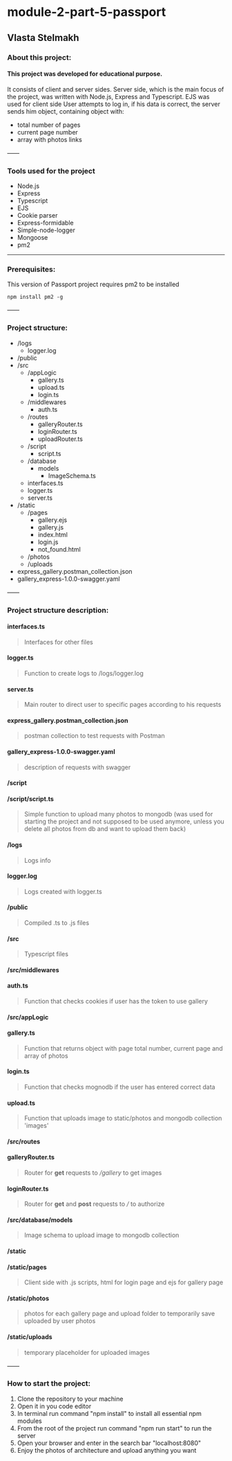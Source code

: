 # module-2-part-5-passport

## Vlasta Stelmakh

### About this project:

#### This project was developed for educational purpose.

It consists of client and server sides. Server side, which is the main focus of the project, was written with Node.js, Express and Typescript. EJS was used for client side
User attempts to log in, if his data is correct, the server sends him object, containing object with:

-   total number of pages
-   current page number
-   array with photos links

——

### Tools used for the project

-   Node.js
-   Express
-   Typescript
-   EJS
-   Cookie parser
-   Express-formidable
-   Simple-node-logger
-   Mongoose
-   pm2

---
### Prerequisites:

This version of Passport project requires pm2 to be installed

```
npm install pm2 -g
```
——

### Project structure:

-   /logs
    -   logger.log
-   /public
-   /src
    -   /appLogic
        -   gallery.ts
        -   upload.ts
        -   login.ts
    -   /middlewares
        -   auth.ts
    -   /routes
        -   galleryRouter.ts
        -   loginRouter.ts
        -   uploadRouter.ts
    -   /script
        -   script.ts
    -   /database
        -   models
            -   ImageSchema.ts
    -   interfaces.ts
    -   logger.ts
    -   server.ts
-   /static
    -   /pages
        -   gallery.ejs
        -   gallery.js
        -   index.html
        -   login.js
        -   not_found.html
    -   /photos
    -   /uploads
-   express_gallery.postman_collection.json
-   gallery_express-1.0.0-swagger.yaml

——

### Project structure description:

#### interfaces.ts

> Interfaces for other files

#### logger.ts

> Function to create logs to /logs/logger.log

#### server.ts

> Main router to direct user to specific pages according to his requests

#### express_gallery.postman_collection.json

> postman collection to test requests with Postman

#### gallery_express-1.0.0-swagger.yaml

> description of requests with swagger

#### **/script**

#### **/script/script.ts**

> Simple function to upload many photos to mongodb (was used for starting the project and not supposed to be used anymore, unless you delete all photos from db and want to upload them back)

#### **/logs**

> Logs info

#### logger.log

> Logs created with logger.ts

#### **/public**

> Compiled .ts to .js files

#### **/src**

> Typescript files

#### **/src/middlewares**

#### auth.ts

> Function that checks cookies if user has the token to use gallery

#### **/src/appLogic**

#### gallery.ts

> Function that returns object with page total number, current page and array of photos

#### login.ts

> Function that checks mognodb if the user has entered correct data

#### upload.ts

> Function that uploads image to static/photos and mongodb collection 'images'

#### **/src/routes**

#### galleryRouter.ts

> Router for **get** requests to _/gallery_ to get images

#### loginRouter.ts

> Router for **get** and **post** requests to _/_ to authorize

#### **/src/database/models**

> Image schema to upload image to mongodb collection

#### **/static**

#### **/static/pages**

> Client side with .js scripts, html for login page and ejs for gallery page

#### **/static/photos**

> photos for each gallery page and upload folder to temporarily save uploaded by user photos

#### **/static/uploads**

> temporary placeholder for uploaded images

——

### How to start the project:

1. Clone the repository to your machine
2. Open it in you code editor
3. In terminal run command "npm install" to install all essential npm modules
4. From the root of the project run command "npm run start" to run the server
5. Open your browser and enter in the search bar "localhost:8080"
6. Enjoy the photos of architecture and upload anything you want

